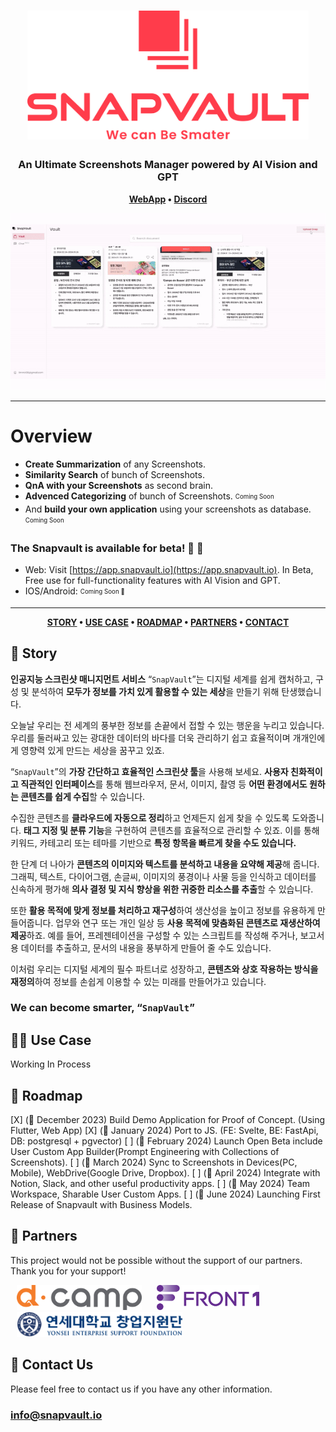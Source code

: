 

<h1 align="center">
	<img
		width="450"
		alt="Snapvault"
		src="https://raw.githubusercontent.com/SnapVault0/snapvault0.github.io/main/snapvault-vertical.svg?sanitize=true">
</h1>


<h3 align="center">
	An Ultimate Screenshots Manager powered by AI Vision and GPT
</h3>


<p align="center">
	<strong>
		<a href="https://app.snapvault.io" target="_blank">WebApp</a>
		•
		<a href="https://discord.gg/UbzwpeFR" target="_blank">Discord</a>
	</strong>
</p>


<p align="center">
	<img src="https://raw.githubusercontent.com/SnapVault0/snapvault0.github.io/main/whatissnapvault2.gif" width="800">
</p>

---

# Overview

- **Create Summarization** of any Screenshots.
- **Similarity Search** of bunch of Screenshots.
- **QnA with your Screenshots** as second brain.
- **Advenced Categorizing** of bunch of Screenshots. <sub><sup>Coming Soon</sup></sub>
- And **build your own application** using your screenshots as database. <sub><sup>Coming Soon</sup></sub>

### The Snapvault is available for beta! 🥳 🚀

- Web: Visit [https://app.snapvault.io](https://app.snapvault.io). In Beta, Free use for full-functionality features with AI Vision and GPT.
- IOS/Android: <sub><sup>Coming Soon 👀</sup></sub>


---

<p align="center">
	<strong>
		<a href="#🧐-story">STORY</a>
		•
		<a href="#👨‍💻-use-case">USE CASE</a>
        •
		<a href="#🌟-roadmap">ROADMAP</a>
        •
		<a href="#🤝-partners">PARTNERS</a>
        •
		<a href="#💛-contact">CONTACT</a>
	</strong>
</p>


## 🧐 Story

**인공지능 스크린샷 매니지먼트 서비스** “`SnapVault`”는
디지털 세계를 쉽게 캡처하고, 구성 및 분석하여
**모두가 정보를 가치 있게 활용할 수 있는 세상**을 만들기 위해 탄생했습니다.

오늘날 우리는 전 세계의 풍부한 정보를 손끝에서 접할 수 있는 행운을 누리고 있습니다.
우리를 둘러싸고 있는 광대한 데이터의 바다를 더욱 관리하기 쉽고 효율적이며
개개인에게 영향력 있게 만드는 세상을 꿈꾸고 있죠.

“`SnapVault`”의 **가장 간단하고 효율적인 스크린샷 툴**을 사용해 보세요.
**사용자 친화적이고 직관적인 인터페이스**를 통해 웹브라우저, 문서, 이미지, 촬영 등
**어떤 환경에서도 원하는 콘텐츠를 쉽게 수집**할 수 있습니다.

수집한 콘텐츠를 **클라우드에 자동으로 정리**하고 언제든지 쉽게 찾을 수 있도록 도와줍니다.
**태그 지정 및 분류 기능**을 구현하여 콘텐츠를 효율적으로 관리할 수 있죠.
이를 통해 키워드, 카테고리 또는 테마를 기반으로 **특정 항목을 빠르게 찾을 수도 있습니다.**

한 단계 더 나아가 **콘텐츠의 이미지와 텍스트를 분석하고 내용을 요약해 제공**해 줍니다.
그래픽, 텍스트, 다이어그램, 손글씨, 이미지의 풍경이나 사물 등을 인식하고
데이터를 신속하게 평가해 **의사 결정 및 지식 향상을 위한 귀중한 리소스를 추출**할 수 있습니다.

또한 **활용 목적에 맞게 정보를 처리하고 재구성**하여
생산성을 높이고 정보를 유용하게 만들어줍니다.
업무와 연구 또는 개인 일상 등 **사용 목적에 맞춤화된 콘텐츠로 재생산하여 제공**하죠.
예를 들어, 프레젠테이션을 구성할 수 있는 스크립트를 작성해 주거나,
보고서용 데이터를 추출하고, 문서의 내용을 풍부하게 만들어 줄 수도 있습니다.

이처럼 우리는 디지털 세계의 필수 파트너로 성장하고, 
**콘텐츠와 상호 작용하는 방식을 재정의**하여
정보를 손쉽게 이용할 수 있는 미래를 만들어가고 있습니다.

### **We can become smarter, “`SnapVault`”**


## 👨‍💻 Use Case

Working In Process


## 🌟 Roadmap

[X]&nbsp;(📅 December 2023)  Build Demo Application for Proof of Concept. (Using Flutter, Web App)
[X]&nbsp;(📅 January 2024)  Port to JS. (FE: Svelte, BE: FastApi, DB: postgresql + pgvector)
[ ]&nbsp;(📅 February 2024)  Launch Open Beta include User Custom App Builder(Prompt Engineering with Collections of Screenshots).
[ ]&nbsp;(📅 March 2024)  Sync to Screenshots in Devices(PC, Mobile), WebDrive(Google Drive, Dropbox).
[ ]&nbsp;(📅 April 2024)  Integrate with Notion, Slack, and other useful productivity apps.
[ ]&nbsp;(📅 May 2024)  Team Workspace, Sharable User Custom Apps.
[ ]&nbsp;(📅 June 2024)  Launching First Release of Snapvault with Business Models.


## 🤝 Partners
This project would not be possible without the support of our partners. Thank you for your support!


<a href="https://dcamp.kr/" target="blank"><img height="40" style="margin-right: 10px; margin-left: 10px" src="https://raw.githubusercontent.com/SnapVault0/snapvault0.github.io/main/dcamp.png"></a>
<a href="https://front1.kr/" target="blank"><img height="40" style="margin-right: 10px; margin-left: 10px"  src="https://raw.githubusercontent.com/SnapVault0/snapvault0.github.io/main/frontone.png"></a>
<a href="https://venture.yonsei.ac.kr/" target="blank"><img height="40" style="margin-right: 10px; margin-left: 10px"  src="https://raw.githubusercontent.com/SnapVault0/snapvault0.github.io/main/scube.png"></a>


## 💛 Contact Us
Please feel free to contact us if you have any other information. 
### [info@snapvault.io](mailto:info@snapvault.io)
